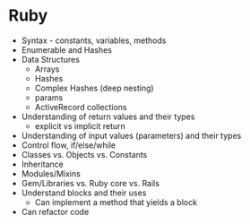 # Ruby

* Syntax - constants, variables, methods
* Enumerable and Hashes
* Data Structures
  * Arrays
  * Hashes
  * Complex Hashes (deep nesting)
  * params
  * ActiveRecord collections
* Understanding of return values and their types
  * explicit vs implicit return
* Understanding of input values (parameters) and their types
* Control flow, if/else/while
* Classes vs. Objects vs. Constants
* Inheritance
* Modules/Mixins
* Gem/Libraries vs. Ruby core vs. Rails
* Understand blocks and their uses
  * Can implement a method that yields a block
* Can refactor code
